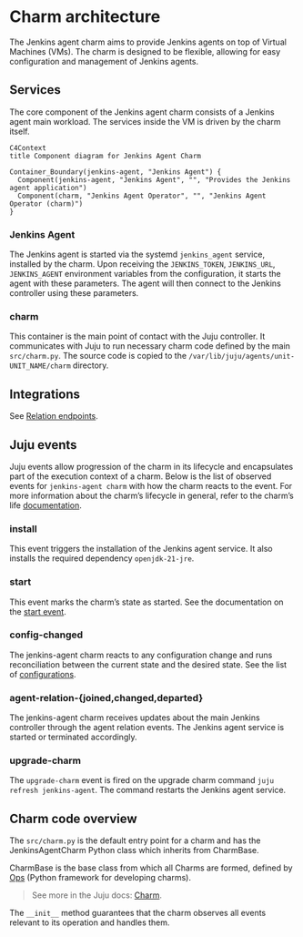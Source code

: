 # Charm architecture

The Jenkins agent charm aims to provide Jenkins agents on top of Virtual Machines (VMs). The charm is designed to be flexible, allowing for easy configuration and management of Jenkins agents.


## Services

The core component of the Jenkins agent charm consists of a Jenkins agent main workload. The services inside the VM is driven by the charm itself.

```mermaid
C4Context
title Component diagram for Jenkins Agent Charm

Container_Boundary(jenkins-agent, "Jenkins Agent") {
  Component(jenkins-agent, "Jenkins Agent", "", "Provides the Jenkins agent application")
  Component(charm, "Jenkins Agent Operator", "", "Jenkins Agent Operator (charm)")
}
```

### Jenkins Agent

The Jenkins agent is started via the systemd `jenkins_agent` service, installed by the charm.
Upon receiving the `JENKINS_TOKEN`, `JENKINS_URL`, `JENKINS_AGENT` environment variables from the configuration, it starts the agent with these parameters. The agent will then connect to the Jenkins controller using these parameters.

### charm

This container is the main point of contact with the Juju controller. It communicates with Juju to
run necessary charm code defined by the main `src/charm.py`. The source code is copied to the
`/var/lib/juju/agents/unit-UNIT_NAME/charm` directory.

## Integrations

See [Relation endpoints](../reference/integrations.md).

## Juju events

Juju events allow progression of the charm in its lifecycle and encapsulates part of the execution
context of a charm. Below is the list of observed events for `jenkins-agent charm` with how the charm
reacts to the event. For more information about the charm’s lifecycle in general, refer to the
charm’s life [documentation](https://canonical-juju.readthedocs-hosted.com/en/3.6/user/reference/hook/).

### install

This event triggers the installation of the Jenkins agent service. It also installs the required dependency `openjdk-21-jre`.

### start

This event marks the charm’s state as started. See the documentation on the
[start event](https://canonical-juju.readthedocs-hosted.com/en/3.6/user/reference/hook/#start).

### config-changed

The jenkins-agent charm reacts to any configuration change and runs reconciliation between the current
state and the desired state. See the list of
[configurations](https://charmhub.io/jenkins-agent/configure).

### agent-relation-{joined,changed,departed}

The jenkins-agent charm receives updates about the main Jenkins controller through the agent relation events. The Jenkins agent service is started or terminated accordingly.

### upgrade-charm

The `upgrade-charm` event is fired on the upgrade charm command `juju refresh jenkins-agent`. The command restarts the Jenkins agent service.

## Charm code overview

The `src/charm.py` is the default entry point for a charm and has the JenkinsAgentCharm Python class which inherits from CharmBase.

CharmBase is the base class from which all Charms are formed, defined by [Ops](https://juju.is/docs/sdk/ops) (Python framework for developing charms).

> See more in the Juju docs: [Charm](https://canonical-juju.readthedocs-hosted.com/en/3.6/user/reference/charm/).

The `__init__` method guarantees that the charm observes all events relevant to its operation and handles them.

